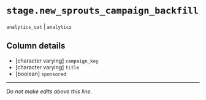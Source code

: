 # `stage.new_sprouts_campaign_backfill`
`analytics_uat` | `analytics`

## Column details
* [character varying] `campaign_key`
* [character varying] `title`
* [boolean]   `sponsored`

-------------------------------------------------------------------------------
*Do not make edits above this line.*
